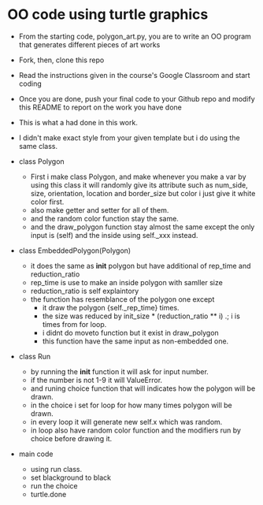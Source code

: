 # OO code using turtle graphics
- From the starting code, polygon_art.py, you are to write an OO program that generates different pieces of art works
- Fork, then, clone this repo
- Read the instructions given in the course's Google Classroom and start coding
- Once you are done, push your final code to your Github repo and modify this README to report on the work you have done

- This is what a had done in this work.
- I didn't make exact style from your given template but i do using the same class.
- class Polygon
    - First i make class Polygon, and make whenever you make a var by using this class it will randomly give its
      attribute such as num_side, size, orientation, location and border_size but color i just give it white color first.
    - also make getter and setter for all of them.
    - and the random color function stay the same.
    - and the draw_polygon function stay almost the same except the only input is (self) and
      the inside using self._xxx instead.
- class EmbeddedPolygon(Polygon)
    - it does the same as __init__ polygon but have additional of rep_time and reduction_ratio
    - rep_time is use to make an inside polygon with samller size
    - reduction_ratio is self explaintory
    - the function has resemblance of the polygon one except
      - it draw the polygon {self._rep_time} times.
      - the size was reduced by init_size * (reduction_ratio ** i) .; i is times from for loop.
      - i didnt do moveto function but it exist in draw_polygon
      - this function have the same input as non-embedded one.
- class Run
    - by running the __init__ function it will ask for input number.
    - if the number is not 1-9 it will ValueError.
    - and runing choice function that will indicates how the polygon will be drawn.
    - in the choice i set for loop for how many times polygon will be drawn.
    - in every loop it will generate new self.x which was random.
    - in loop also have random color function and the modifiers run by choice before drawing it.
- main code
    - using run class.
    - set blackground to black
    - run the choice
    - turtle.done
